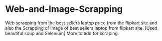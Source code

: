 # Web-and-Image-Scrapping
Web scrapping from the best sellers laptop price from the flipkart site and also the Scrapping of Image of best sellers laptop from flipkart site.
[Used beautiful soup and Selenium]
More to add for scraping.
